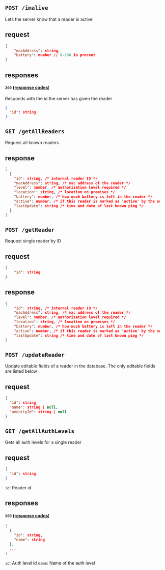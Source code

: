 ## `POST /imalive`

Lets the server know that a reader is active

## request

```json
{
    "macAddress": string,
    "battery": number // 0-100 in procent
}

```

## responses

#### `200` ([response codes](https://developer.mozilla.org/en-US/docs/Web/HTTP/Status#successful_responses)) 

Responds with the id the server has given the reader

```json
{
  "id": string
}
```

## `GET /getAllReaders`

Request all known readers

## response

```json
[
  {
    "id": string, /* internal reader ID */
    "macAddress": string, /* mac address of the reader */
    "level": number, /* authorization level required */
    "location": string, /* location on premises */
    "battery": number, /* how much battery is left in the reader */
    "active": number, /* if this reader is marked as 'active' by the server */
    "lastUpdate": string /* time and date of last known ping */
  }
]
```

## `POST /getReader`

Request single reader by ID

## request

```json
{
    "id": string
}
```

## response

```json
{
    "id": string, /* internal reader ID */
    "macAddress": string, /* mac address of the reader */
    "level": number, /* authorization level required */
    "location": string, /* location on premises */
    "battery": number, /* how much battery is left in the reader */
    "active": number, /* if this reader is marked as 'active' by the server */
    "lastUpdate": string /* time and date of last known ping */
}
```

## `POST /updateReader`

Update editable fields of a reader in the database.
The only editable fields are listed below

## request

```json
{
  "id": string,
  "name": string | null,
  "amenityId": string | null
}
```

## `GET /getAllAuthLevels`

Gets all auth levels for a single reader

## request

```json
{
  "id": string
}
```

`id`: Reader id

## responses

#### `200` ([response codes](https://developer.mozilla.org/en-US/docs/Web/HTTP/Status#successful_responses)) 

```json
[
  { 
    "id": string,
    "name": string
  },
  ...
]
```

`id`: Auth level id
`name`: Name of the auth level